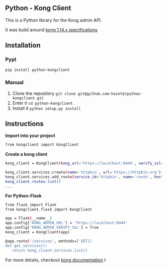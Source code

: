 ## Python - Kong Client

This is a Python library for the Kong admin API.

It was build around [kong 1.14.x specifications](https://docs.konghq.com/1.4.x/admin-api/)

## Installation ##

### PypI ###
```sh
pip install python-kongclient
```

### Manual ###
1. Clone the repository `git clone git@github.com:haintd/python-kongclient.git`
2. Enter it `cd python-kongclient`
3. Install it `python setup.py install`

## Instructions

**Import into your project**
```sh
from kongclient import KongClient
```

**Create a kong client**
```sh
kong_client = KongClient(kong_url='https://localhost:8444', verify_ssl=True)

kong_client.services.create(name='httpbin', url='https://httpbin.org')
kong_client.services.add_route(service_id='httpbin', name='route', hosts=['httpbin.org'])
kong_client.routes.list()
...
```

**For Python-Flask**
```sh
from flask import Flask
from kongclient.flask import KongClient

app = Flask(__name__)
app.config['KONG_ADMIN_URL'] = 'https://localhost:8444'
app.config['KONG_ADMIN_VERIFY_SSL'] = True
kong_client = KongClient(app)

@app.route('/services', methods=['GET])
def get_services():
   return kong_client.services.list()
```

For more details, checkout [kong documentation](https://docs.konghq.com/)
t